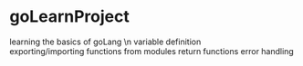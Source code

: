 # goLearnProject

learning the basics of goLang \n
variable definition <br>
exporting/importing functions from modules
return functions
error handling